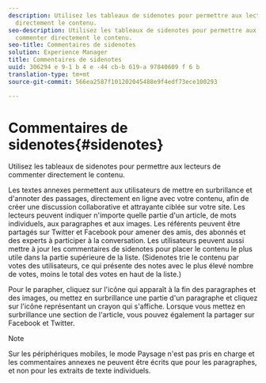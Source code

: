 ```yaml
---
description: Utilisez les tableaux de sidenotes pour permettre aux lecteurs de commenter
  directement le contenu.
seo-description: Utilisez les tableaux de sidenotes pour permettre aux lecteurs de
  commenter directement le contenu.
seo-title: Commentaires de sidenotes
solution: Experience Manager
title: Commentaires de sidenotes
uuid: 306294 e 9-1 b 4 e -44 cb-b 619-a 97840609 f 6 b
translation-type: tm+mt
source-git-commit: 566ea2587f101202045488e9f4edf73ece100293

---
```



# Commentaires de sidenotes{#sidenotes}

Utilisez les tableaux de sidenotes pour permettre aux lecteurs de commenter directement le contenu.

Les textes annexes permettent aux utilisateurs de mettre en surbrillance et d'annoter des passages, directement en ligne avec votre contenu, afin de créer une discussion collaborative et attrayante ciblée sur votre site. Les lecteurs peuvent indiquer n'importe quelle partie d'un article, de mots individuels, aux paragraphes et aux images. Les référents peuvent être partagés sur Twitter et Facebook pour amener des amis, des abonnés et des experts à participer à la conversation. Les utilisateurs peuvent aussi mettre à jour les commentaires de sidenotes pour placer le contenu le plus utile dans la partie supérieure de la liste. (Sidenotes trie le contenu par votes des utilisateurs, ce qui présente des notes avec le plus élevé nombre de votes, moins le total des votes en haut de la liste.)

Pour le parapher, cliquez sur l'icône qui apparaît à la fin des paragraphes et des images, ou mettez en surbrillance une partie d'un paragraphe et cliquez sur l'icône représentant un crayon qui s'affiche. Lorsque vous mettez en surbrillance une section de l'article, vous pouvez également la partager sur Facebook et Twitter.

>[!NOTE]
>
>Sur les périphériques mobiles, le mode Paysage n'est pas pris en charge et les commentaires annexes ne peuvent être écrits que pour les paragraphes, et non pour les extraits de texte individuels.

